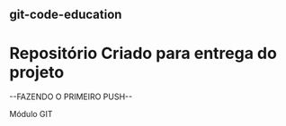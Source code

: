 ## git-code-education


# Repositório Criado para entrega do projeto 

--FAZENDO O PRIMEIRO PUSH--


Módulo GIT

